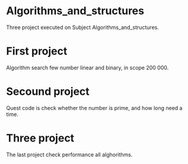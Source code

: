 # Algorithms_and_structures
Three project executed on Subject Algorithms_and_structures.

# First project
Algorithm search few number linear and binary, in scope 200 000.

# Secound project
Quest code is check whether the number is prime, and how long need a time.

# Three project
The last project check performance all alghorithms.
